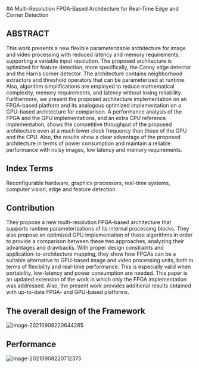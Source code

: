 #A Multi-Resolution FPGA-Based Architecture for Real-Time Edge and Corner Detection
## ABSTRACT

This work presents a new flexible parameterizable architecture for image and video processing with reduced latency and memory requirements, supporting a variable input resolution. The proposed architecture is optimized for feature detection, more specifically, the Canny edge detector and the Harris corner detector. The architecture contains neighborhood extractors and threshold operators that can be parameterized at runtime. Also, algorithm simplifications are employed to reduce mathematical complexity, memory requirements, and latency without losing reliability. Furthermore, we present the proposed architecture implementation on an FPGA-based platform and its analogous optimized implementation on a GPU-based architecture for comparison. A performance analysis of the FPGA and the GPU implementations, and an extra CPU reference implementation, shows the competitive throughput of the proposed architecture even at a much lower clock frequency than those of the GPU and the CPU. Also, the results show a clear advantage of the proposed architecture in terms of power consumption and maintain a reliable performance with noisy images, low latency and memory requirements.

## Index Terms

Reconfigurable hardware, graphics processors, real-time systems, computer vision, edge and feature detection

## Contribution

They propose a new multi-resolution FPGA-based architecture that supports runtime parameterizations of its internal processing blocks. They also propose an optimized GPU implementation of those algorithms in order to provide a comparison between these two approaches, analyzing their advantages and drawbacks. With proper design constraints and application-to-architecture mapping, they show how FPGAs can be a suitable alternative to GPU-based image and video processing units, both in terms of flexibility and real-time performance. This is especially valid when portability, low-latency and power consumption are needed. This paper is an updated extension of the work in which only the FPGA implementation was addressed. Also, the present work provides additional results obtained with up-to-date FPGA- and GPU-based platforms.

## The overall design of the Framework

![image-20210908220644285](https://gitee.com/feiyipengfei/pic-md1/raw/master/20210908220644.png)

## Performance

![image-20210908220712375](https://gitee.com/feiyipengfei/pic-md1/raw/master/20210908220712.png)

